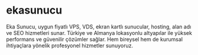 # ekasunucu
Eka Sunucu, uygun fiyatlı VPS, VDS, ekran kartlı sunucular, hosting, alan adı ve SEO hizmetleri sunar. Türkiye ve Almanya lokasyonlu altyapılar ile yüksek performans ve güvenilir çözümler sağlar. Hem bireysel hem de kurumsal ihtiyaçlara yönelik profesyonel hizmetler sunuyoruz.

